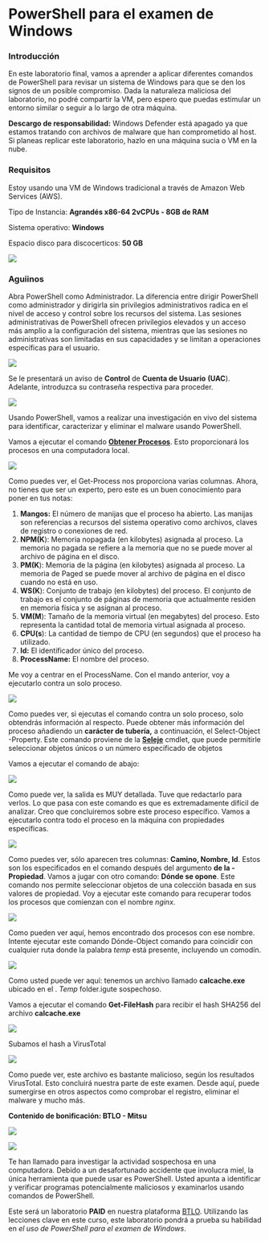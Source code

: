 # PowerShell para el examen de Windows

### **Introducción**

En este laboratorio final, vamos a aprender a aplicar diferentes comandos de PowerShell para revisar un sistema de Windows para que se den los signos de un posible compromiso. Dada la naturaleza maliciosa del laboratorio, no podré compartir la VM, pero espero que puedas estimular un entorno similar o seguir a lo largo de otra máquina.

**Descargo de responsabilidad:** Windows Defender está apagado ya que estamos tratando con archivos de malware que han comprometido al host. Si planeas replicar este laboratorio, hazlo en una máquina sucia o VM en la nube.

### **Requisitos**

Estoy usando una VM de Windows tradicional a través de Amazon Web Services (AWS).

Tipo de Instancia: **Agrandés x86-64 2vCPUs - 8GB de RAM**

Sistema operativo: **Windows**

Espacio disco para discocerticos: **50 GB**

![](https://i.imgur.com/v446nCF.png)

### **Aguiinos**

Abra PowerShell como Administrador. La diferencia entre dirigir PowerShell como administrador y dirigirla sin privilegios administrativos radica en el nivel de acceso y control sobre los recursos del sistema. Las sesiones administrativas de PowerShell ofrecen privilegios elevados y un acceso más amplio a la configuración del sistema, mientras que las sesiones no administrativas son limitadas en sus capacidades y se limitan a operaciones específicas para el usuario.

![](https://i.imgur.com/Gkvfvhe.png)

Se le presentará un aviso de **Control** de **Cuenta de Usuario** **(UAC**). Adelante, introduzca su contraseña respectiva para proceder.

![](https://i.imgur.com/q5v1mcp.png)

Usando PowerShell, vamos a realizar una investigación en vivo del sistema para identificar, caracterizar y eliminar el malware usando PowerShell.

Vamos a ejecutar el comando [**Obtener Procesos**](https://learn.microsoft.com/en-us/powershell/module/microsoft.powershell.management/get-process?view=powershell-7.4). Esto proporcionará los procesos en una computadora local.

![](https://i.imgur.com/TSRk7xs.png)

Como puedes ver, el Get-Process nos proporciona varias columnas. Ahora, no tienes que ser un experto, pero este es un buen conocimiento para poner en tus notas:

1. **Mangos:** El número de manijas que el proceso ha abierto. Las manijas son referencias a recursos del sistema operativo como archivos, claves de registro o conexiones de red.
2. **NPM(K**): Memoria nopagada (en kilobytes) asignada al proceso. La memoria no pagada se refiere a la memoria que no se puede mover al archivo de página en el disco.
3. **PM(K**): Memoria de la página (en kilobytes) asignada al proceso. La memoria de Paged se puede mover al archivo de página en el disco cuando no está en uso.
4. **WS(K**): Conjunto de trabajo (en kilobytes) del proceso. El conjunto de trabajo es el conjunto de páginas de memoria que actualmente residen en memoria física y se asignan al proceso.
5. **VM(M**): Tamaño de la memoria virtual (en megabytes) del proceso. Esto representa la cantidad total de memoria virtual asignada al proceso.
6. **CPU(s**): La cantidad de tiempo de CPU (en segundos) que el proceso ha utilizado.
7. **Id:** El identificador único del proceso.
8. **ProcessName:** El nombre del proceso.

Me voy a centrar en el ProcessName. Con el mando anterior, voy a ejecutarlo contra un solo proceso.

![](https://i.imgur.com/y5g50vv.png)

Como puedes ver, si ejecutas el comando contra un solo proceso, solo obtendrás información al respecto. Puede obtener más información del proceso añadiendo un **carácter de tubería,** a continuación, el Select-Object -Property. Este comando proviene de la [**Seleje**](https://learn.microsoft.com/en-us/powershell/module/microsoft.powershell.utility/select-object?view=powershell-7.4) cmdlet, que puede permitirle seleccionar objetos únicos o un número especificado de objetos

Vamos a ejecutar el comando de abajo:

![](https://i.imgur.com/SKGdmoR.png)

Como puede ver, la salida es MUY detallada. Tuve que redactarlo para verlos. Lo que pasa con este comando es que es extremadamente difícil de analizar. Creo que concluiremos sobre este proceso específico. Vamos a ejecutarlo contra todo el proceso en la máquina con propiedades específicas.

![](https://i.imgur.com/Yvjmbvq.png)

Como puedes ver, sólo aparecen tres columnas: **Camino, Nombre, Id**. Estos son los especificados en el comando después del argumento **de la -Propiedad**. Vamos a jugar con otro comando: **Dónde se opone**. Este comando nos permite seleccionar objetos de una colección basada en sus valores de propiedad. Voy a ejecutar este comando para recuperar todos los procesos que comienzan con el nombre _nginx_.

![](https://i.imgur.com/Mr621nK.png)

Como pueden ver aquí, hemos encontrado dos procesos con ese nombre. Intente ejecutar este comando Dónde-Object comando para coincidir con cualquier ruta donde la palabra _temp_ está presente, incluyendo un comodín.

![](https://i.imgur.com/zsYC59C.png)

Como usted puede ver aquí: tenemos un archivo llamado **calcache.exe** ubicado en el . _Temp_ folder.igute sospechoso.

Vamos a ejecutar el comando **Get-FileHash** para recibir el hash SHA256 del archivo **calcache.exe**

![](https://i.imgur.com/pClHxlH.png)

Subamos el hash a VirusTotal

![](https://i.imgur.com/PeCX2Ug.png)

Como puede ver, este archivo es bastante malicioso, según los resultados VirusTotal. Esto concluirá nuestra parte de este examen. Desde aquí, puede sumergirse en otros aspectos como comprobar el registro, eliminar el malware y mucho más.

**Contenido de bonificación: BTLO - Mitsu**

![](https://i.imgur.com/tGZOlRz.png)

![](https://i.imgur.com/CytQrQQ.png)

Te han llamado para investigar la actividad sospechosa en una computadora. Debido a un desafortunado accidente que involucra miel, la única herramienta que puede usar es PowerShell. Usted apunta a identificar y verificar programas potencialmente maliciosos y examinarlos usando comandos de PowerShell.  
  
Este será un laboratorio **PAID** en nuestra plataforma [BTLO](https://blueteamlabs.online/home/investigations). Utilizando las lecciones clave en este curso, este laboratorio pondrá a prueba su habilidad en _el uso de_ _PowerShell para el examen de Windows_.  
  
